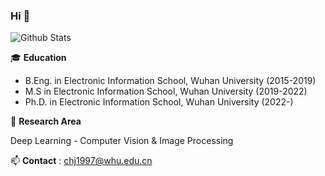 ### Hi 👋

<!--
**Chnja/Chnja** is a ✨ _special_ ✨ repository because its `README.md` (this file) appears on your GitHub profile.

Here are some ideas to get you started:

- 🔭 I’m currently working on ...
- 🌱 I’m currently learning ...
- 👯 I’m looking to collaborate on ...
- 🤔 I’m looking for help with ...
- 💬 Ask me about ...
- 📫 How to reach me: ...
- 😄 Pronouns: ...
- ⚡ Fun fact: ...
-->

![Github Stats](https://github-readme-stats.vercel.app/api?username=Chnja&show_icons=true)

🎓 **Education** 
    
 - B.Eng. in Electronic Information School, Wuhan University (2015-2019)
 - M.S in Electronic Information School, Wuhan University (2019-2022)
 - Ph.D. in Electronic Information School, Wuhan University (2022-)

🌱 **Research Area** 

 Deep Learning - Computer Vision & Image Processing

📫 **Contact**   : chj1997@whu.edu.cn

